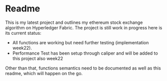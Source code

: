 # Readme

This is my latest project and outlines my ethereum stock exchange algorithm on Hyperledger Fabric. The project is still work in progress here is its current status:

* All functions are working but need further testing (implementation week22).
* Performance Test has been setup through caliper and will be added to this project also week22

Other than that, functions semantics need to be documented as well as this readme, which will happen on the go.
